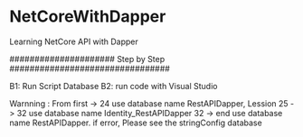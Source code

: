 # NetCoreWithDapper
Learning NetCore API with Dapper

##################### Step by Step ################################

B1: Run Script Database
B2: run code with Visual Studio

Warnning : From first -> 24 use database name RestAPIDapper, Lession 25 -> 32 use database name Identity_RestAPIDapper 
32 -> end use database name RestAPIDapper. if error, Please see the stringConfig database 
